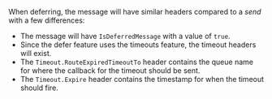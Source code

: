When deferring, the message will have similar headers compared to a _send_ with a few differences:

 * The message will have `IsDeferredMessage` with a value of `true`.
 * Since the defer feature uses the timeouts feature, the timeout headers will exist.
 * The `Timeout.RouteExpiredTimeoutTo` header contains the queue name for where the callback for the timeout should be sent.
 * The `Timeout.Expire` header contains the timestamp for when the timeout should fire.

